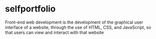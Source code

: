 # selfportfolio
Front-end web development is the development of the graphical user interface of a website, through the use of HTML, CSS, and JavaScript, so that users can view and interact with that website
